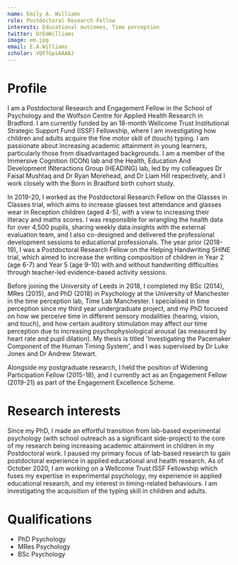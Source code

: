 ```yaml
---
name: Emily A. Williams
role: Postdoctoral Research Fellow
interests: Educational outcomes, Time perception
twitter: DrEmWilliams
image: em.jpg
email: E.A.Williams
scholar: VQFfGpsAAAAJ
---
```



# Profile
I am a Postdoctoral Research and Engagement Fellow in the School of Psychology and the Wolfson Centre for Applied Health Research in Bradford. 
I am currently funded by an 18-month Wellcome Trust Institutional Strategic Support Fund (ISSF) Fellowship, where I am investigating how children and adults acquire the fine motor skill of (touch) typing. 
I am passionate about increasing academic attainment in young learners, particularly those from disadvantaged backgrounds. 
I am a member of the Immersive Cognition (ICON) lab and the Health, Education And Development INteractions Group (HEADING) lab, led by my colleagues Dr Faisal Mushtaq and Dr Ryan Morehead, and Dr Liam Hill respectively, and I work closely with the Born in Bradford birth cohort study. 

In 2019-20, I worked as the Postdoctoral Research Fellow on the Glasses in Classes trial, which aims to increase glasses test attendance and glasses wear in Reception children (aged 4-5), with a view to increasing their literacy and maths scores. 
I was responsible for wrangling the health data for over 4,500 pupils, sharing weekly data insights with the external evaluation team, and I also co-designed and delivered the professional development sessions to educational professionals. 
The year prior (2018-19), I was a Postdoctoral Research Fellow on the Helping Handwriting SHINE trial, which aimed to increase the writing composition of children in Year 2 (age 6-7) and Year 5 (age 9-10) with and without handwriting difficulties through teacher-led evidence-based activity sessions.

Before joining the University of Leeds in 2018, I completed my BSc (2014), MRes (2015), and PhD (2018) in Psychology at the University of Manchester in the time perception lab, Time Lab Manchester. 
I specialised in time perception since my third year undergraduate project, and my PhD focused on how we perceive time in different sensory modalities (hearing, vision, and touch), and how certain auditory stimulation may affect our time perception due to increasing psychophysiological arousal (as measured by heart rate and pupil dilation). 
My thesis is titled 'Investigating the Pacemaker Component of the Human Timing System', and I was supervised by Dr Luke Jones and Dr Andrew Stewart.

Alongside my postgraduate research, I held the position of Widening Participation Fellow (2015-18), and I currently act as an Engagement Fellow (2019-21) as part of the Engagement Excellence Scheme.

# Research interests
Since my PhD, I made an effortful transition from lab-based experimental psychology (with school outreach as a significant side-project) to the core of my research being increasing academic attainment in children in my Postdoctoral work. 
I paused my primary focus of lab-based research to gain postdoctoral experience in applied educational and health research. 
As of October 2020, I am working on a Wellcome Trust ISSF Fellowship which fuses my expertise in experimental psychology, my experience in applied educational research, and my interest in timing-related behaviours. 
I am investigating the acquisition of the typing skill in children and adults.

# Qualifications
* PhD Psychology
* MRes Psychology
* BSc Psychology